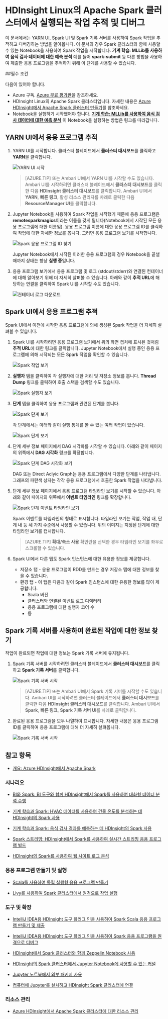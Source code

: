 <properties 
	pageTitle="HDInsight의 Apache Spark 클러스터에서 실행되는 작업 추적 및 디버그 | Microsoft Azure" 
	description="YARN UI, Spark UI 및 Spark 기록 서버를 사용하여 Azure HDInsight의 Spark 클러스터에서 실행 중인 작업을 추적하고 디버깅합니다." 
	services="hdinsight" 
	documentationCenter="" 
	authors="nitinme" 
	manager="jhubbard" 
	editor="cgronlun"
	tags="azure-portal"/>

<tags 
	ms.service="hdinsight" 
	ms.workload="big-data" 
	ms.tgt_pltfrm="na" 
	ms.devlang="na" 
	ms.topic="article" 
	ms.date="08/25/2016" 
	ms.author="nitinme"/>

# HDInsight Linux의 Apache Spark 클러스터에서 실행되는 작업 추적 및 디버그

이 문서에서는 YARN UI, Spark UI 및 Spark 기록 서버를 사용하여 Spark 작업을 추적하고 디버깅하는 방법을 알아봅니다. 이 문서의 경우 Spark 클러스터와 함께 사용할 수 있는 Notebook을 사용하여 Spark 작업을 시작합니다. **기계 학습: MLLib를 사용하여 음식 검사 데이터에 대한 예측 분석** 예를 들어 **spark-submit** 등 다른 방법을 사용하여 제출한 응용 프로그램을 추적하기 위해 이 단계를 사용할 수 있습니다.

##필수 조건

다음이 있어야 합니다.

- Azure 구독. [Azure 무료 평가판](https://azure.microsoft.com/documentation/videos/get-azure-free-trial-for-testing-hadoop-in-hdinsight/)을 참조하세요.
- HDInsight Linux의 Apache Spark 클러스터입니다. 자세한 내용은 [Azure HDInsight에서 Apache Spark 클러스터 만들기](hdinsight-apache-spark-jupyter-spark-sql.md)를 참조하세요.
- Notebook을 실행하기 시작했어야 합니다. **[기계 학습: MLLib를 사용하여 음식 검사 데이터에 대한 예측 분석](hdinsight-apache-spark-machine-learning-mllib-ipython.md)** 이 Notebook을 실행하는 방법은 링크를 따라갑니다.

## YARN UI에서 응용 프로그램 추적

1. YARN UI를 시작합니다. 클러스터 블레이드에서 **클러스터 대시보드**를 클릭하고 **YARN**을 클릭합니다.

	![YARN UI 시작](./media/hdinsight-apache-spark-job-debugging/launch-yarn-ui.png)

	>[AZURE.TIP] 또는 Ambari UI에서 YARN UI를 시작할 수도 있습니다. Ambari UI를 시작하려면 클러스터 블레이드에서 **클러스터 대시보드**를 클릭한 다음 **HDInsight 클러스터 대시보드**를 클릭합니다. Ambari UI에서 **YARN**, **빠른 링크**, 활성 리소스 관리자를 차례로 클릭한 다음 **ResourceManager UI**를 클릭합니다.

3. Jupyter Notebook을 사용하여 Spark 작업을 시작했기 때문에 응용 프로그램은 **remotesparkmagics**이라는 이름을 갖게 됩니다(Notebook에서 시작된 모든 응용 프로그램에 대한 이름임). 응용 프로그램 이름에 대한 응용 프로그램 ID를 클릭하여 작업에 대한 자세한 정보를 봅니다. 그러면 응용 프로그램 보기를 시작합니다.

	![Spark 응용 프로그램 ID 찾기](./media/hdinsight-apache-spark-job-debugging/find-application-id.png)

	Jupyter Notebook에서 시작된 이러한 응용 프로그램의 경우 Notebook을 끝낼 때까지 상태는 항상 **실행 중**입니다.

4. 응용 프로그램 보기에서 응용 프로그램 및 로그 (stdout/stderr)와 연결된 컨테이너에 대해 알아보기 위해 더 자세히 살펴볼 수 있습니다. 아래와 같이 **추적 URL**에 해당하는 연결을 클릭하여 Spark UI를 시작할 수도 있습니다.

	![컨테이너 로그 다운로드](./media/hdinsight-apache-spark-job-debugging/download-container-logs.png)

## Spark UI에서 응용 프로그램 추적

Spark UI에서 이전에 시작한 응용 프로그램에 의해 생성된 Spark 작업을 더 자세히 살펴볼 수 있습니다.

1. Spark UI를 시작하려면 응용 프로그램 보기에서 위의 화면 캡처에 표시된 것처럼 **추적 URL**에 대한 링크를 클릭합니다. Jupyter Notebook에서 실행 중인 응용 프로그램에 의해 시작되는 모든 Spark 작업을 확인할 수 있습니다.

	![Spark 작업 보기](./media/hdinsight-apache-spark-job-debugging/view-spark-jobs.png)

2. **실행자** 탬을 클릭하여 각 실행자에 대한 처리 및 저장소 정보를 봅니다. **Thread Dump** 링크를 클릭하여 호출 스택을 검색할 수도 있습니다.

	![Spark 실행자 보기](./media/hdinsight-apache-spark-job-debugging/view-spark-executors.png)
 
3. **단계** 탭을 클릭하여 응용 프로그램과 관련된 단계를 봅니다.

	![Spark 단계 보기](./media/hdinsight-apache-spark-job-debugging/view-spark-stages.png)

	각 단계에서는 아래와 같이 실행 통계를 볼 수 있는 여러 작업이 있습니다.

	![Spark 단계 보기](./media/hdinsight-apache-spark-job-debugging/view-spark-stages-details.png)

4. 단계 세부 정보 페이지에서 DAG 시각화를 시작할 수 있습니다. 아래와 같이 페이지의 위쪽에서 **DAG 시각화** 링크를 확장합니다.

	![Spark 단계 DAG 시각화 보기](./media/hdinsight-apache-spark-job-debugging/view-spark-stages-dag-visualization.png)

	DAG 또는 Direct Aclyic Graph는 응용 프로그램에서 다양한 단계를 나타냅니다. 그래프의 파란색 상자는 각각 응용 프로그램에서 호출한 Spark 작업을 나타냅니다.

5. 단계 세부 정보 페이지에서 응용 프로그램 타임라인 보기를 시작할 수 있습니다. 아래와 같이 페이지의 위쪽에서 **이벤트 타임라인** 링크를 확장합니다.

	![Spark 단계 이벤트 타임라인 보기](./media/hdinsight-apache-spark-job-debugging/view-spark-stages-event-timeline.png)

	Spark 이벤트를 타임라인의 형태로 표시합니다. 타임라인 보기는 작업, 작업 내, 단계 내 등 세 가지 수준에서 사용할 수 있습니다. 위의 이미지는 지정된 단계에 대한 타임라인 보기를 캡처합니다.

	>[AZURE.TIP] **확대/축소 사용** 확인란을 선택한 경우 타임라인 보기를 좌우로 스크롤할 수 있습니다.

6. Spark UI에서 다른 탭도 Spark 인스턴스에 대한 유용한 정보를 제공합니다.

	* 저장소 탭 - 응용 프로그램이 RDD를 만드는 경우 저장소 탭에 대한 정보를 찾을 수 있습니다.
	* 환경 탭 - 이 탭은 다음과 같이 Spark 인스턴스에 대한 유용한 정보를 많이 제공합니다.
		* Scala 버전
		* 클러스터와 연결된 이벤트 로그 디렉터리
		* 응용 프로그램에 대한 실행자 코어 수
		* 등

## Spark 기록 서버를 사용하여 완료된 작업에 대한 정보 찾기

작업이 완료되면 작업에 대한 정보는 Spark 기록 서버에 유지됩니다.

1. Spark 기록 서버를 시작하려면 클러스터 블레이드에서 **클러스터 대시보드**를 클릭하고 **Spark 기록 서버**를 클릭합니다.

	![Spark 기록 서버 시작](./media/hdinsight-apache-spark-job-debugging/launch-spark-history-server.png)

	>[AZURE.TIP] 또는 Ambari UI에서 Spark 기록 서버를 시작할 수도 있습니다. Ambari UI를 시작하려면 클러스터 블레이드에서 **클러스터 대시보드**를 클릭한 다음 **HDInsight 클러스터 대시보드**를 클릭합니다. Ambari UI에서 **Spark**, **빠른 링크**, **Spark 기록 서버 UI**를 차례로 클릭합니다.

2. 완료된 응용 프로그램을 모두 나열하여 표시합니다. 자세한 내용은 응용 프로그램 ID를 클릭하여 응용 프로그램에 대해 더 자세히 살펴봅니다.

	![Spark 기록 서버 시작](./media/hdinsight-apache-spark-job-debugging/view-completed-applications.png)
	

## <a name="seealso"></a>참고 항목


* [개요: Azure HDInsight에서 Apache Spark](hdinsight-apache-spark-overview.md)

### 시나리오

* [BI와 Spark: BI 도구와 함께 HDInsight에서 Spark를 사용하여 대화형 데이터 분석 수행](hdinsight-apache-spark-use-bi-tools.md)

* [기계 학습과 Spark: HVAC 데이터를 사용하여 건물 온도를 분석하는 데 HDInsight의 Spark 사용](hdinsight-apache-spark-ipython-notebook-machine-learning.md)

* [기계 학습과 Spark: 음식 검사 결과를 예측하는 데 HDInsight의 Spark 사용](hdinsight-apache-spark-machine-learning-mllib-ipython.md)

* [Spark 스트리밍: HDInsight에서 Spark를 사용하여 실시간 스트리밍 응용 프로그램 빌드](hdinsight-apache-spark-eventhub-streaming.md)

* [HDInsight의 Spark를 사용하여 웹 사이트 로그 분석](hdinsight-apache-spark-custom-library-website-log-analysis.md)

### 응용 프로그램 만들기 및 실행

* [Scala를 사용하여 독립 실행형 응용 프로그램 만들기](hdinsight-apache-spark-create-standalone-application.md)

* [Livy를 사용하여 Spark 클러스터에서 원격으로 작업 실행](hdinsight-apache-spark-livy-rest-interface.md)

### 도구 및 확장

* [IntelliJ IDEA용 HDInsight 도구 플러그 인을 사용하여 Spark Scala 응용 프로그램 만들기 및 제출](hdinsight-apache-spark-intellij-tool-plugin.md)

* [IntelliJ IDEA용 HDInsight 도구 플러그 인을 사용하여 Spark 응용 프로그램을 원격으로 디버그](hdinsight-apache-spark-intellij-tool-plugin-debug-jobs-remotely.md)

* [HDInsight에서 Spark 클러스터와 함께 Zeppelin Notebook 사용](hdinsight-apache-spark-use-zeppelin-notebook.md)

* [HDInsight의 Spark 클러스터에서 Jupyter Notebook에 사용할 수 있는 커널](hdinsight-apache-spark-jupyter-notebook-kernels.md)

* [Jupyter 노트북에서 외부 패키지 사용](hdinsight-apache-spark-jupyter-notebook-use-external-packages.md)

* [컴퓨터에 Jupyter를 설치하고 HDInsight Spark 클러스터에 연결](hdinsight-apache-spark-jupyter-notebook-install-locally.md)

### 리소스 관리

* [Azure HDInsight에서 Apache Spark 클러스터에 대한 리소스 관리](hdinsight-apache-spark-resource-manager.md)

<!---HONumber=AcomDC_0914_2016-->